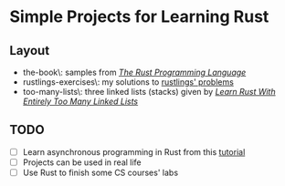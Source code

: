 # Simple Projects for Learning Rust

## Layout
- the-book\\: samples from [_The Rust Programming Language_](https://doc.rust-lang.org/book/)
- rustlings-exercises\\: my solutions to [rustlings' problems](https://github.com/rust-lang/rustlings)
- too-many-lists\\: three linked lists (stacks) given by [_Learn Rust With Entirely Too Many Linked Lists_](https://rust-unofficial.github.io/too-many-lists/)

## TODO
- [ ] Learn asynchronous programming in Rust from this [tutorial](https://rust-lang.github.io/async-book/01_getting_started/01_chapter.html)
- [ ] Projects can be used in real life
- [ ] Use Rust to finish some CS courses' labs
